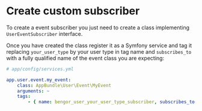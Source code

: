 # Create custom subscriber

To create a event subscriber you just need to create a class implementing `UserEventSubscriber` interface.

Once you have created the class register it as a Symfony service and tag it replacing `your_user_type` by
your user type in tag name and `subscribes_to` with a fully qualified name of the event class you are expecting:

```yml
# app/config/services.yml

app.user.event.my_event:
    class: AppBundle\User\Event\MyEvent
    arguments: ~ 
    tags:
        - { name: bengor_user_your_user_type_subscriber, subscribes_to: BenGorUser\User\Domain\Model\Event\UserInvited }
```
